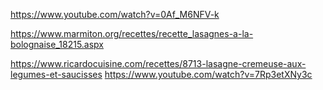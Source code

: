 https://www.youtube.com/watch?v=0Af_M6NFV-k

https://www.marmiton.org/recettes/recette_lasagnes-a-la-bolognaise_18215.aspx

https://www.ricardocuisine.com/recettes/8713-lasagne-cremeuse-aux-legumes-et-saucisses
https://www.youtube.com/watch?v=7Rp3etXNy3c